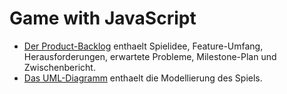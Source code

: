 # Game with JavaScript

* [Der Product-Backlog](product_backlog.org) enthaelt Spielidee, Feature-Umfang, Herausforderungen, erwartete Probleme, Milestone-Plan und Zwischenbericht.
* [Das UML-Diagramm](uml.svg) enthaelt die Modellierung des Spiels.

